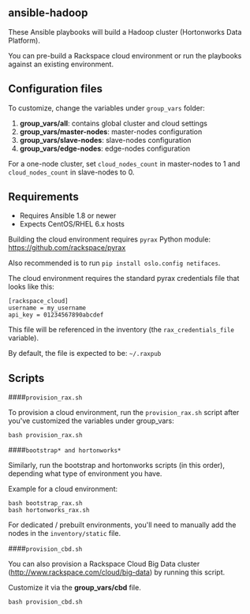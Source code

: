 ansible-hadoop
---------

These Ansible playbooks will build a Hadoop cluster (Hortonworks Data Platform).

You can pre-build a Rackspace cloud environment or run the playbooks against an existing environment.

## Configuration files

To customize, change the variables under `group_vars` folder:

1. **group_vars/all**: contains global cluster and cloud settings
1. **group_vars/master-nodes**: master-nodes configuration
1. **group_vars/slave-nodes**: slave-nodes configuration
1. **group_vars/edge-nodes**: edge-nodes configuration

For a one-node cluster, set `cloud_nodes_count` in master-nodes to 1 and `cloud_nodes_count` in slave-nodes to 0.

## Requirements

- Requires Ansible 1.8 or newer
- Expects CentOS/RHEL 6.x hosts

Building the cloud environment requires `pyrax` Python module: https://github.com/rackspace/pyrax 

Also recommended is to run `pip install oslo.config netifaces`.

The cloud environment requires the standard pyrax credentials file that looks like this:
````
[rackspace_cloud]
username = my_username
api_key = 01234567890abcdef
````
This file will be referenced in the inventory (the `rax_credentials_file` variable).

By default, the file is expected to be: `~/.raxpub`

## Scripts

####`provision_rax.sh`

To provision a cloud environment, run the `provision_rax.sh` script after you've customized the variables under group_vars:
````
bash provision_rax.sh
````

####`bootstrap* and hortonworks*`

Similarly, run the bootstrap and hortonworks scripts (in this order), depending what type of environment you have.

Example for a cloud environment:
````
bash bootstrap_rax.sh
bash hortonworks_rax.sh
````
For dedicated / prebuilt environments, you'll need to manually add the nodes in the `inventory/static` file.

####`provision_cbd.sh`

You can also provision a Rackspace Cloud Big Data cluster (http://www.rackspace.com/cloud/big-data) by running this script.

Customize it via the **group_vars/cbd** file.
````
bash provision_cbd.sh
````
